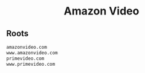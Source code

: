 


<h1 align="center">Amazon Video</h1>  


## Roots


```html
amazonvideo.com
www.amazonvideo.com
primevideo.com
www.primevideo.com
```  

<br>
